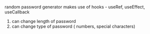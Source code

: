 random password generator 
makes use of hooks - useRef, useEffect, useCallback
1) can change length of password
2) can change type of password ( numbers, special characters)